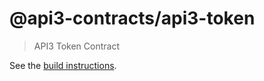 # @api3-contracts/api3-token

> API3 Token Contract

See the [build instructions](/README.md#build-instructions).
